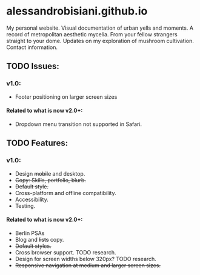 # alessandrobisiani.github.io

My personal website. Visual documentation of urban yells and moments. A record of metropolitan aesthetic mycelia. From your fellow strangers straight to your dome. Updates on my exploration of mushroom cultivation. Contact information.



## TODO Issues:
### v1.0:
* Footer positioning  on larger screen sizes

#### Related to what is now v2.0+:
* Dropdown menu transition not supported in Safari.


## TODO Features:
### v1.0:
* Design ~~mobile~~ and desktop.
* ~~Copy: Skills, portfolio, blurb.~~
* ~~Default style.~~
* Cross-platform and offline compatibility.
* Accessibility.
* Testing.

#### Related to what is now v2.0+:
* Berlin PSAs
* Blog and ~~lists~~ copy.
* ~~Default styles.~~
* Cross browser support. TODO research.
* Design for screen widths below 320px? TODO research.
* ~~Responsive navigation at medium and larger screen sizes.~~

<!--
## Prescient Log
Version #, Name| Contents
----------------------- | -----------------------
v2.0 | Content: CV and lists. Add mindmap  with "lists" content.
v1.9 | Add dynamically changing styles.
v1.x fixes and expansions | Testing and fixes.
v1.0 "cv build" Jan 24th | Restart with resume version of ale.io: one page resume with contact info. -->